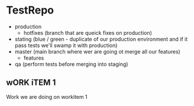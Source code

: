 # TestRepo


- production
    - hotfixes (branch that are queick fixes on production)
- stating (blue / green - duplicate of our production environment and if it pass tests we'll swamp it with production)
- master (main branch where wer are going ot merge all our features)
    - features
- qa (perform tests before merging into staging)

## wORK iTEM 1 
Work we are doing on workitem 1